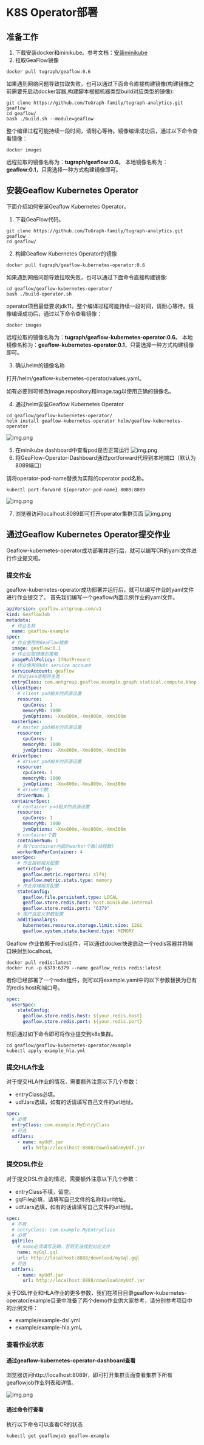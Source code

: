 # K8S Operator部署

## 准备工作
1. 下载安装docker和minikube。参考文档：[安装minikube](6.install_minikube.md)
2. 拉取GeaFlow镜像

```shell
docker pull tugraph/geaflow:0.6
```

如果遇到网络问题导致拉取失败，也可以通过下面命令直接构建镜像(构建镜像之前需要先启动docker容器,构建脚本根据机器类型build对应类型的镜像):


```shell
git clone https://github.com/TuGraph-family/tugraph-analytics.git geaflow
cd geaflow/
bash ./build.sh --module=geaflow
```


整个编译过程可能持续一段时间，请耐心等待。镜像编译成功后，通过以下命令查看镜像：
```shell
docker images
```
远程拉取的镜像名称为：**tugraph/geaflow:0.6**。
本地镜像名称为：**geaflow:0.1**，只需选择一种方式构建镜像即可。

## 安装Geaflow Kubernetes Operator
下面介绍如何安装Geaflow Kubernetes Operator。

1. 下载GeaFlow代码。
```shell
git clone https://github.com/TuGraph-family/tugraph-analytics.git geaflow
cd geaflow/
```
2. 构建Geaflow Kubernetes Operator的镜像
```shell
docker pull tugraph/geaflow-kubernetes-operator:0.6
```

如果遇到网络问题导致拉取失败，也可以通过下面命令直接构建镜像:


```shell
cd geaflow/geaflow-kubernetes-operator/
bash ./build-operator.sh
```

operator项目最低要求jdk11。整个编译过程可能持续一段时间，请耐心等待。镜像编译成功后，通过以下命令查看镜像：
```shell
docker images
```
远程拉取的镜像名称为：**tugraph/geaflow-kubernetes-operator:0.6**。
本地镜像名称为：**geaflow-kubernetes-operator:0.1**，只需选择一种方式构建镜像即可。

3. 确认helm的镜像名称

打开/helm/geaflow-kubernetes-operator/values.yaml。

如有必要则可修改image.repository和image.tag以使用正确的镜像名。

4. 通过helm安装Geaflow Kubernetes Operator
```shell
cd geaflow/geaflow-kubernetes-operator/
helm install geaflow-kubernetes-operator helm/geaflow-kubernetes-operator
```
![img.png](../../../static/img/helm_install_operator.png)

5. 在minikube dashboard中查看pod是否正常运行
![img.png](../../../static/img/view_operator_pod.png)
6. 将GeaFlow-Operator-Dashboard通过portforward代理到本地端口（默认为8089端口）

请将operator-pod-name替换为实际的operator pod名称。
```shell
kubectl port-forward ${operator-pod-name} 8089:8089
```
![img.png](../../../static/img/port_forward_operator.png)

7. 浏览器访问localhost:8089即可打开operator集群页面
![img.png](../../../static/img/dashboard/operator_dashboard.png)

## 通过Geaflow Kubernetes Operator提交作业

Geaflow-kubernetes-operator成功部署并运行后，就可以编写CR的yaml文件进行作业提交啦。

### 提交作业
geaflow-kubernetes-operator成功部署并运行后，就可以编写作业的yaml文件进行作业提交了。
首先我们编写一个geaflow内置示例作业的yaml文件。

```yaml
apiVersion: geaflow.antgroup.com/v1
kind: GeaflowJob
metadata:
  # 作业名称
  name: geaflow-example
spec:
  # 作业使用的GeaFlow镜像
  image: geaflow:0.1
  # 作业拉取镜像的策略
  imagePullPolicy: IfNotPresent
  # 作业使用的k8s service account
  serviceAccount: geaflow
  # 作业java进程的主类
  entryClass: com.antgroup.geaflow.example.graph.statical.compute.khop.KHop
  clientSpec:
    # client pod相关的资源设置
    resource:
      cpuCores: 1
      memoryMb: 1000
      jvmOptions: -Xmx800m,-Xms800m,-Xmn300m
  masterSpec:
    # master pod相关的资源设置
    resource:
      cpuCores: 1
      memoryMb: 1000
      jvmOptions: -Xmx800m,-Xms800m,-Xmn300m
  driverSpec:
    # driver pod相关的资源设置
    resource:
      cpuCores: 1
      memoryMb: 1000
      jvmOptions: -Xmx800m,-Xms800m,-Xmn300m
    # driver个数
    driverNum: 1
  containerSpec:
    # container pod相关的资源设置
    resource:
      cpuCores: 1
      memoryMb: 1000
      jvmOptions: -Xmx800m,-Xms800m,-Xmn300m
    # container个数
    containerNum: 1
    # 每个container内部的worker个数(线程数)
    workerNumPerContainer: 4
  userSpec:
    # 作业指标相关配置
    metricConfig:
      geaflow.metric.reporters: slf4j
      geaflow.metric.stats.type: memory
    # 作业存储相关配置
    stateConfig:
      geaflow.file.persistent.type: LOCAL
      geaflow.store.redis.host: host.minikube.internal
      geaflow.store.redis.port: "6379"
    # 用户自定义参数配置
    additionalArgs:
      kubernetes.resource.storage.limit.size: 12Gi
      geaflow.system.state.backend.type: MEMORY
```

Geaflow 作业依赖于redis组件，可以通过docker快速启动一个redis容器并将端口映射到localhost。
```shell
docker pull redis:latest
docker run -p 6379:6379 --name geaflow_redis redis:latest
```
若你已经部署了一个redis组件，则可以将example.yaml中的以下参数替换为已有的redis host和端口号。
```yaml
spec:
  userSpec:
    stateConfig:
      geaflow.store.redis.host: ${your.redis.host}
      geaflow.store.redis.port: ${your.redis.port}
```

然后通过如下命令即可将作业提交到k8s集群。
```shell
cd geaflow/geaflow-kubernetes-operator/example
kubectl apply example_hla.yml
```
### 提交HLA作业
对于提交HLA作业的情况，需要额外注意以下几个参数：
* entryClass必填。
* udfJars选填，如有的话请填写自己文件的url地址。

```yaml
spec:
  # 必填
  entryClass: com.example.MyEntryClass
  # 可选
  udfJars:
    - name: myUdf.jar
      url: http://localhost:8888/download/myUdf.jar
```

### 提交DSL作业
对于提交DSL作业的情况，需要额外注意以下几个参数：
* entryClass不填，留空。
* gqlFile必填，请填写自己文件的名称和url地址。
* udfJars选填，如有的话请填写自己文件的url地址。

```yaml
spec:
  # 不填
  # entryClass: com.example.MyEntryClass
  # 必填
  gqlFile:
    # name必须填写正确，否则无法找到对应文件
    name: myGql.gql
    url: http://localhost:8888/download/myGql.gql
  # 可选
  udfJars:
    - name: myUdf.jar
      url: http://localhost:8888/download/myUdf.jar
```
关于DSL作业和HLA作业的更多参数，我们在项目目录geaflow-kubernetes-operator/example目录中准备了两个demo作业供大家参考，请分别参考项目中的示例文件：
* example/example-dsl.yml
* example/example-hla.yml。

### 查看作业状态
#### 通过geaflow-kubernetes-operator-dashboard查看
浏览器访问http://localhost:8089/，即可打开集群页面查看集群下所有geaflowjob作业列表和详情。

![img.png](../../../static/img/dashboard/operator_dashboard_jobs.png)

#### 通过命令行查看
执行以下命令可以查看CR的状态
```shell
kubectl get geaflowjob geaflow-example
```
